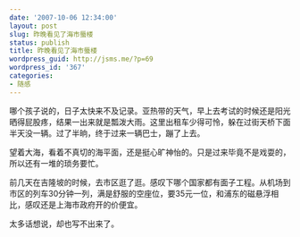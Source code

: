 ```yaml
---
date: '2007-10-06 12:34:00'
layout: post
slug: 昨晚看见了海市蜃楼
status: publish
title: 昨晚看见了海市蜃楼
wordpress_guid: http://jsms.me/?p=69
wordpress_id: '367'
categories:
- 随感
---
```


哪个孩子说的，日子太快来不及记录。亚热带的天气，早上去考试的时候还是阳光晒得屁股疼，结果一出来就是瓢泼大雨。这里出租车少得可怜，躲在过街天桥下面半天没一辆。过了半晌，终于过来一辆巴士，蹦了上去。

望着大海，看着不真切的海平面，还是挺心旷神怡的。只是过来毕竟不是戏耍的，所以还有一堆的琐务要忙。

前几天在吉隆坡的时候，去市区逛了逛。感叹下哪个国家都有面子工程。从机场到市区的列车30分钟一列，满是舒服的空座位，要35元一位，和浦东的磁悬浮相比，感叹还是上海市政府开的价便宜。

太多话想说，却也写不出来了。
